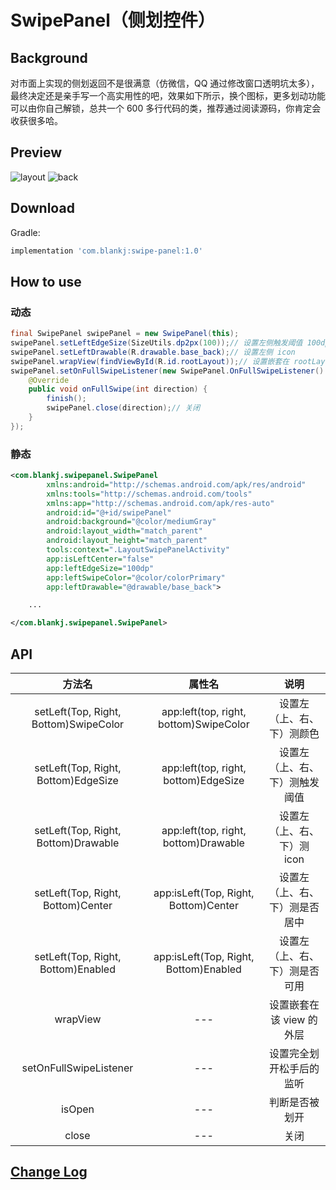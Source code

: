 # SwipePanel（侧划控件）

## Background

对市面上实现的侧划返回不是很满意（仿微信，QQ 通过修改窗口透明坑太多），最终决定还是亲手写一个高实用性的吧，效果如下所示，换个图标，更多划动功能可以由你自己解锁，总共一个 600 多行代码的类，推荐通过阅读源码，你肯定会收获很多哈。


## Preview

![layout](https://raw.githubusercontent.com/Blankj/SwipePanel/master/art/layout.png) ![back](https://raw.githubusercontent.com/Blankj/SwipePanel/master/art/back.gif)


## Download

Gradle:
```groovy
implementation 'com.blankj:swipe-panel:1.0'
```


## How to use

### 动态

```java
final SwipePanel swipePanel = new SwipePanel(this);
swipePanel.setLeftEdgeSize(SizeUtils.dp2px(100));// 设置左侧触发阈值 100dp
swipePanel.setLeftDrawable(R.drawable.base_back);// 设置左侧 icon
swipePanel.wrapView(findViewById(R.id.rootLayout));// 设置嵌套在 rootLayout 外层
swipePanel.setOnFullSwipeListener(new SwipePanel.OnFullSwipeListener() {// 设置完全划开松手后的监听
    @Override
    public void onFullSwipe(int direction) {
        finish();
        swipePanel.close(direction);// 关闭
    }
});
```

### 静态

```xml
<com.blankj.swipepanel.SwipePanel
        xmlns:android="http://schemas.android.com/apk/res/android"
        xmlns:tools="http://schemas.android.com/tools"
        xmlns:app="http://schemas.android.com/apk/res-auto"
        android:id="@+id/swipePanel"
        android:background="@color/mediumGray"
        android:layout_width="match_parent"
        android:layout_height="match_parent"
        tools:context=".LayoutSwipePanelActivity"
        app:isLeftCenter="false"
        app:leftEdgeSize="100dp"
        app:leftSwipeColor="@color/colorPrimary"
        app:leftDrawable="@drawable/base_back">

    ...

</com.blankj.swipepanel.SwipePanel>
```


## API

|方法名                                |属性名                                 |说明|
|:---:                                |:---:                                 |:---:|
|setLeft(Top, Right, Bottom)SwipeColor|app:left(top, right, bottom)SwipeColor|设置左（上、右、下）测颜色|
|setLeft(Top, Right, Bottom)EdgeSize  |app:left(top, right, bottom)EdgeSize  |设置左（上、右、下）测触发阈值|
|setLeft(Top, Right, Bottom)Drawable  |app:left(top, right, bottom)Drawable  |设置左（上、右、下）测 icon|
|setLeft(Top, Right, Bottom)Center    |app:isLeft(Top, Right, Bottom)Center  |设置左（上、右、下）测是否居中|
|setLeft(Top, Right, Bottom)Enabled   |app:isLeft(Top, Right, Bottom)Enabled |设置左（上、右、下）测是否可用|
|wrapView                             |---                                   |设置嵌套在该 view 的外层|
|setOnFullSwipeListener               |---                                   |设置完全划开松手后的监听|
|isOpen                               |---                                   |判断是否被划开|
|close                                |---                                   |关闭|


## [Change Log](https://github.com/Blankj/SwipePanel/blob/master/CHANGELOG.md)
